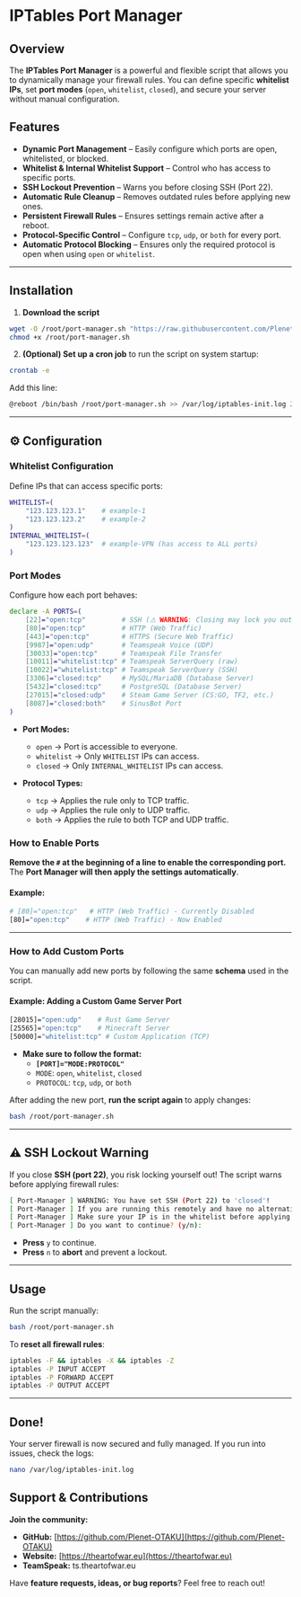 # IPTables Port Manager

## Overview

The **IPTables Port Manager** is a powerful and flexible script that allows you to dynamically manage your firewall rules. You can define specific **whitelist IPs**, set **port modes** (`open`, `whitelist`, `closed`), and secure your server without manual configuration.

## Features

- **Dynamic Port Management** – Easily configure which ports are open, whitelisted, or blocked.
- **Whitelist & Internal Whitelist Support** – Control who has access to specific ports.
- **SSH Lockout Prevention** – Warns you before closing SSH (Port 22).
- **Automatic Rule Cleanup** – Removes outdated rules before applying new ones.
- **Persistent Firewall Rules** – Ensures settings remain active after a reboot.
- **Protocol-Specific Control** – Configure `tcp`, `udp`, or `both` for every port.
- **Automatic Protocol Blocking** – Ensures only the required protocol is open when using `open` or `whitelist`.

---

## Installation

1. **Download the script**

```bash
wget -O /root/port-manager.sh "https://raw.githubusercontent.com/Plenet-OTAKU/Port-Manager-IPTables-Firewall-Control/refs/heads/main/port-manager.sh"
chmod +x /root/port-manager.sh
```

2. **(Optional) Set up a cron job** to run the script on system startup:

```bash
crontab -e
```

Add this line:

```bash
@reboot /bin/bash /root/port-manager.sh >> /var/log/iptables-init.log 2>&1
```

---

## ⚙ Configuration

### Whitelist Configuration

Define IPs that can access specific ports:

```bash
WHITELIST=(
    "123.123.123.1"    # example-1
    "123.123.123.2"    # example-2
)
INTERNAL_WHITELIST=(
    "123.123.123.123"  # example-VPN (has access to ALL ports)
)
```

### Port Modes

Configure how each port behaves:

```bash
declare -A PORTS=(
    [22]="open:tcp"         # SSH (⚠ WARNING: Closing may lock you out!)
    [80]="open:tcp"         # HTTP (Web Traffic)
    [443]="open:tcp"        # HTTPS (Secure Web Traffic)
    [9987]="open:udp"       # Teamspeak Voice (UDP)
    [30033]="open:tcp"      # Teamspeak File Transfer
    [10011]="whitelist:tcp" # Teamspeak ServerQuery (raw)
    [10022]="whitelist:tcp" # Teamspeak ServerQuery (SSH)
    [3306]="closed:tcp"     # MySQL/MariaDB (Database Server)
    [5432]="closed:tcp"     # PostgreSQL (Database Server)
    [27015]="closed:udp"    # Steam Game Server (CS:GO, TF2, etc.)
    [8087]="closed:both"    # SinusBot Port
)
```

* **Port Modes:**
  - `open` → Port is accessible to everyone.
  - `whitelist` → Only `WHITELIST` IPs can access.
  - `closed` → Only `INTERNAL_WHITELIST` IPs can access.

* **Protocol Types:**
  - `tcp` → Applies the rule only to TCP traffic.
  - `udp` → Applies the rule only to UDP traffic.
  - `both` → Applies the rule to both TCP and UDP traffic.

### **How to Enable Ports**

**Remove the `#` at the beginning of a line to enable the corresponding port.**
The **Port Manager will then apply the settings automatically**.

#### Example:

```bash
# [80]="open:tcp"   # HTTP (Web Traffic) - Currently Disabled
[80]="open:tcp"    # HTTP (Web Traffic) - Now Enabled
```

---

### **How to Add Custom Ports**

You can manually add new ports by following the same **schema** used in the script.

#### **Example: Adding a Custom Game Server Port**

```bash
[28015]="open:udp"    # Rust Game Server
[25565]="open:tcp"    # Minecraft Server
[50000]="whitelist:tcp" # Custom Application (TCP)
```

* **Make sure to follow the format:**
  * **`[PORT]="MODE:PROTOCOL"`**
  * `MODE`: `open`, `whitelist`, `closed`
  * `PROTOCOL`: `tcp`, `udp`, or `both`

After adding the new port, **run the script again** to apply changes:

```bash
bash /root/port-manager.sh
```

---

## ⚠ SSH Lockout Warning

If you close **SSH (port 22)**, you risk locking yourself out! The script warns before applying firewall rules:

```bash
[ Port-Manager ] WARNING: You have set SSH (Port 22) to 'closed'!
[ Port-Manager ] If you are running this remotely and have no alternative access (like a VPN), you will LOCK YOURSELF OUT!
[ Port-Manager ] Make sure your IP is in the whitelist before applying these rules!
[ Port-Manager ] Do you want to continue? (y/n):
```

* **Press** `y` to continue.
* **Press** `n` to **abort** and prevent a lockout.

---

## Usage

Run the script manually:

```bash
bash /root/port-manager.sh
```

To **reset all firewall rules**:

```bash
iptables -F && iptables -X && iptables -Z
iptables -P INPUT ACCEPT
iptables -P FORWARD ACCEPT
iptables -P OUTPUT ACCEPT
```

---

## Done!

Your server firewall is now secured and fully managed. If you run into issues, check the logs:

```bash
nano /var/log/iptables-init.log
```

## Support & Contributions

**Join the community:**

- **GitHub:** [https://github.com/Plenet-OTAKU](https://github.com/Plenet-OTAKU)
- **Website:** [https://theartofwar.eu](https://theartofwar.eu)
- **TeamSpeak:** ts.theartofwar.eu

Have **feature requests, ideas, or bug reports**? Feel free to reach out!

